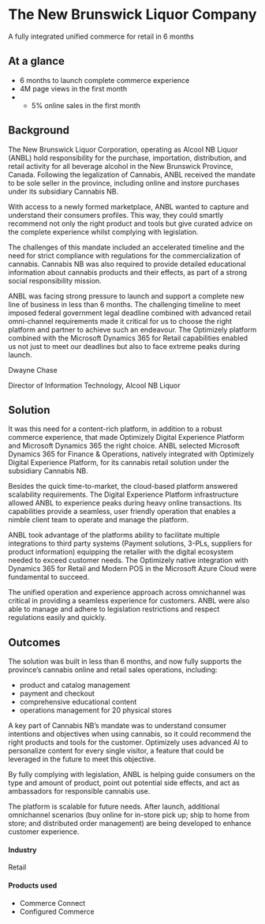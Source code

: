 # The New Brunswick Liquor Company

A fully integrated unified commerce for retail in 6 months

## At a glance

- 6 months to launch complete commerce experience
- 4M page views in the first month
- - 5% online sales in the first month

## Background

The New Brunswick Liquor Corporation, operating as Alcool NB Liquor (ANBL) hold
responsibility for the purchase, importation, distribution, and retail activity
for all beverage alcohol in the New Brunswick Province, Canada. Following the
legalization of Cannabis, ANBL received the mandate to be sole seller in the
province, including online and instore purchases under its subsidiary Cannabis
NB.

With access to a newly formed marketplace, ANBL wanted to capture and understand
their consumers profiles. This way, they could smartly recommend not only the
right product and tools but give curated advice on the complete experience
whilst complying with legislation.

The challenges of this mandate included an accelerated timeline and the need for
strict compliance with regulations for the commercialization of cannabis.
Cannabis NB was also required to provide detailed educational information about
cannabis products and their effects, as part of a strong social responsibility
mission.

ANBL was facing strong pressure to launch and support a complete new line of
business in less than 6 months. The challenging timeline to meet imposed federal
government legal deadline combined with advanced retail omni-channel
requirements made it critical for us to choose the right platform and partner to
achieve such an endeavour. The Optimizely platform combined with the Microsoft
Dynamics 365 for Retail capabilities enabled us not just to meet our deadlines
but also to face extreme peaks during launch.

Dwayne Chase

Director of Information Technology, Alcool NB Liquor

## Solution

It was this need for a content-rich platform, in addition to a robust commerce
experience, that made Optimizely Digital Experience Platform and Microsoft
Dynamics 365 the right choice. ANBL selected Microsoft Dynamics 365 for Finance
& Operations, natively integrated with Optimizely Digital Experience Platform,
for its cannabis retail solution under the subsidiary Cannabis NB.

Besides the quick time-to-market, the cloud-based platform answered scalability
requirements. The Digital Experience Platform infrastructure allowed ANBL to
experience peaks during heavy online transactions. Its capabilities provide a
seamless, user friendly operation that enables a nimble client team to operate
and manage the platform.

ANBL took advantage of the platforms ability to facilitate multiple integrations
to third party systems (Payment solutions, 3-PLs, suppliers for product
information) equipping the retailer with the digital ecosystem needed to exceed
customer needs. The Optimizely native integration with Dynamics 365 for Retail
and Modern POS in the Microsoft Azure Cloud were fundamental to succeed.

The unified operation and experience approach across omnichannel was critical in
providing a seamless experience for customers. ANBL were also able to manage and
adhere to legislation restrictions and respect regulations easily and quickly.

## Outcomes

The solution was built in less than 6 months, and now fully supports the
province’s cannabis online and retail sales operations, including:

- product and catalog management
- payment and checkout
- comprehensive educational content
- operations management for 20 physical stores

A key part of Cannabis NB’s mandate was to understand consumer intentions and
objectives when using cannabis, so it could recommend the right products and
tools for the customer. Optimizely uses advanced AI to personalize content for
every single visitor, a feature that could be leveraged in the future to meet
this objective.

By fully complying with legislation, ANBL is helping guide consumers on the type
and amount of product, point out potential side effects, and act as ambassadors
for responsible cannabis use.

The platform is scalable for future needs. After launch, additional omnichannel
scenarios (buy online for in-store pick up; ship to home from store; and
distributed order management) are being developed to enhance customer
experience.

#### Industry

Retail

#### Products used

- Commerce Connect
- Configured Commerce
